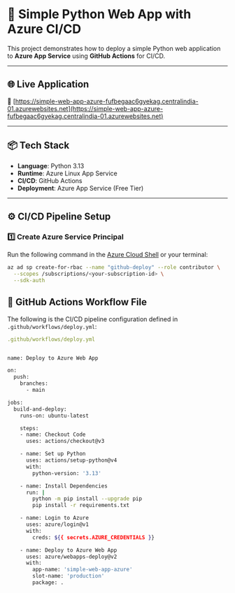 # 🚀 Simple Python Web App with Azure CI/CD

This project demonstrates how to deploy a simple Python web application to **Azure App Service** using **GitHub Actions** for CI/CD.

---

## 🌐 Live Application

🔗 [https://simple-web-app-azure-fufbegaac6gyekag.centralindia-01.azurewebsites.net](https://simple-web-app-azure-fufbegaac6gyekag.centralindia-01.azurewebsites.net)

---

## 📦 Tech Stack

- **Language**: Python 3.13  
- **Runtime**: Azure Linux App Service  
- **CI/CD**: GitHub Actions  
- **Deployment**: Azure App Service (Free Tier)

---

## ⚙️ CI/CD Pipeline Setup

### 1️⃣ Create Azure Service Principal

Run the following command in the [Azure Cloud Shell](https://shell.azure.com) or your terminal:

```bash
az ad sp create-for-rbac --name "github-deploy" --role contributor \
  --scopes /subscriptions/<your-subscription-id> \
  --sdk-auth
```
## 📄 GitHub Actions Workflow File

The following is the CI/CD pipeline configuration defined in `.github/workflows/deploy.yml`:

```yaml
.github/workflows/deploy.yml
```
```bash

name: Deploy to Azure Web App

on:
  push:
    branches:
      - main

jobs:
  build-and-deploy:
    runs-on: ubuntu-latest

    steps:
    - name: Checkout Code
      uses: actions/checkout@v3

    - name: Set up Python
      uses: actions/setup-python@v4
      with:
        python-version: '3.13'

    - name: Install Dependencies
      run: |
        python -m pip install --upgrade pip
        pip install -r requirements.txt

    - name: Login to Azure
      uses: azure/login@v1
      with:
        creds: ${{ secrets.AZURE_CREDENTIALS }}

    - name: Deploy to Azure Web App
      uses: azure/webapps-deploy@v2
      with:
        app-name: 'simple-web-app-azure'
        slot-name: 'production'
        package: .
